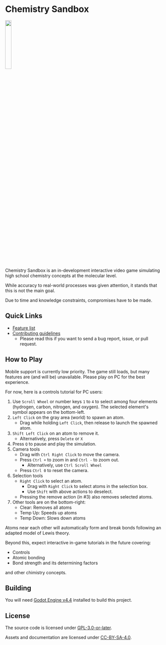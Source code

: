 # Chemistry Sandbox

<img width=20% src="img/reaction-anim.gif">

Chemistry Sandbox is an in-development interactive video game simulating high school chemistry concepts at the molecular level.

While accuracy to real-world processes was given attention, it stands that this is not the main goal.

Due to time and knowledge constraints, compromises have to be made.

## Quick Links

- [Feature list](FEATURES.md)
- [Contributing guidelines](CONTRIBUTING.md)
	- Please read this if you want to send a bug report, issue, or pull request.

## How to Play

Mobile support is currently low priority. The game still loads, but many features are (and will be) unavailable. Please play on PC for the best experience.

For now, here is a controls tutorial for PC users:

1. Use `Scroll Wheel` or number keys `1` to `4` to select among four elements (hydrogen, carbon, nitrogen, and oxygen). The selected element's symbol appears on the bottom-left.
2. `Left Click` on the gray area (world) to spawn an atom.
	- Drag while holding `Left Click`, then release to launch the spawned atom.
3. `Shift Left Click` on an atom to remove it.
	- Alternatively, press `Delete` or `X`
4. Press `Q` to pause and play the simulation.
5. Camera tools
	- Drag with `Ctrl Right Click` to move the camera.
	- Press `Ctrl +` to zoom in and `Ctrl -` to zoom out.
		- Alternatively, use `Ctrl Scroll Wheel`
	- Press `Ctrl 0` to reset the camera.
6. Selection tools
	- `Right Click` to select an atom.
		- Drag with `Right Click` to select atoms in the selection box.
		- Use `Shift` with above actions to deselect.
	- Pressing the remove action (in #3) also removes selected atoms.
7. Other tools are on the bottom-right:
	- Clear: Removes all atoms
	- Temp Up: Speeds up atoms
	- Temp Down: Slows down atoms

Atoms near each other will automatically form and break bonds following an adapted model of Lewis theory.

Beyond this, expect interactive in-game tutorials in the future covering:
- Controls
- Atomic bonding
- Bond strength and its determining factors

and other chimistry concepts.

## Building

You will need [Godot Engine v4.4](https://godotengine.org/download/archive/4.4-stable) installed to build this project.

## License

The source code is licensed under [GPL-3.0-or-later](https://www.gnu.org/licenses/gpl-3.0).

Assets and documentation are licensed under [CC-BY-SA-4.0](https://creativecommons.org/licenses/by-sa/4.0).
